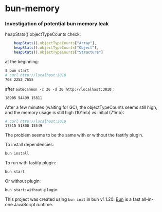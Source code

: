 # bun-memory

### Investigation of potential bun memory leak 

heapStats().objectTypeCounts check: 

```ts
    heapStats().objectTypeCounts["Array"],
    heapStats().objectTypeCounts["Object"],
    heapStats().objectTypeCounts["Structure"]
```

at the beginning:

```bash
$ bun start
# curl http://localhost:3010
708 2252 7658
```

after `autocannon -c 30 -d 30 http://localhost:3010` :

```bash
18905 54499 15811
```

After a few minutes (waiting for GC), the objectTypeCounts seems still high, and the memory usage is still high (101mb) vs initial (71mb):
```bash
# curl http://localhost:3010
17515 51800 15549
```

The problem seems to be the same with or without the fastify plugin.

To install dependencies:

```bash
bun install
```

To run with fastify plugin:

```bash
bun start
```

Or without plugin:

```bash
bun start:without-plugin
```

This project was created using `bun init` in bun v1.1.20. [Bun](https://bun.sh) is a fast all-in-one JavaScript runtime.
